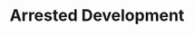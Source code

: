 ---
title: "Arrested Development"
summary: "Arrested Development is an American television sitcom created by Mitchell Hurwitz. It aired on Fox for three seasons from November 2, 2003, to February 10, 2006, followed by two seasons on Netflix, season four being released in 2013 and season five being released in 2018 and 2019.
Arrested Development follows the Bluths, a formerly wealthy dysfunctional family. It is presented in a serialized format, incorporating handheld camera work, voice-over narration, archival photos, historical footage and maintains numerous running gags and catchphrases. Ron Howard served as both an executive producer and the omniscient narrator and, in later seasons, appears in the show as a fictionalized version of himself. Set in Newport Beach, California, Arrested Development was filmed primarily in Culver City and Marina del Rey.Arrested Development received critical acclaim. It won six Primetime Emmy Awards and a Golden Globe Award, and attracted a cult following. It has been named one of the greatest TV shows of all time by publications including Rolling Stone, Time, Entertainment Weekly, and IGN. It influenced later single-camera comedy series such as 30 Rock and Community.Despite the positive response from critics, Arrested Development received low ratings and viewership on Fox, which canceled the series in 2006. In 2011, Netflix licensed new episodes and distributed them on its streaming service. These episodes were released in May 2013. Netflix commissioned a fifth season of Arrested Development, the first half of which premiered on May 29, 2018, and the second half on March 15, 2019. The show was due to be removed from Netflix in March 2023 but will remain on the service until 2026."
slug: "arrested-development"
image: "arrested-development.jpg"
apple_music_artist_url: "https://music.apple.com/gb/artist/arrested-development/543044"
wikipedia_url: "https://en.wikipedia.org/wiki/Arrested_Development"
---